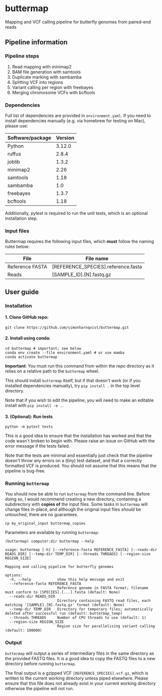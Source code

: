 # buttermap
Mapping and VCF calling pipeline for butterfly genomes from paired-end reads

## Pipeline information
### Pipeline steps
1. Read mapping with minimap2
2. BAM file generation with samtools
3. Duplicate marking with sambamba
4. Splitting VCF into regions
5. Variant calling per region with freebayes
6. Merging chromosome VCFs with bcftools

### Dependencies

Full list of dependencies are provided in `environment.yaml`. 
If you need to install dependencies manually (e.g. via homebrew for testing on Mac), please use:

| Software/package | Version |
| ---------------- | --------------------------- |
| Python           | 3.12.0                      |
| ruffus           | 2.8.4                       |
| joblib           | 1.3.2                       |
| minimap2         | 2.26                        |
| samtools         | 1.18                        |
| sambamba         | 1.0                       |
| freebayes        | 1.3.7                       |
| bcftools         | 1.18                        |

Additionally, pytest is required to run the unit tests, which is an optional installation step.


### Input files

Buttermap requires the following input files, which **must** follow the naming rules below:

| File            | File name                           |
| --------------- | ----------------------------------- |
| Reference FASTA | [REFERENCE_SPECIES].reference.fasta |
| Reads           | [SAMPLE_ID].[N].fastq.gz            |

## User guide

### Installation

#### 1. Clone GitHub repo: </br> 
``` shell
git clone https://github.com/simonharnqvist/buttermap.git
```

#### 2. Install using conda:</br> 
``` shell
cd buttermap # important; see below
conda env create --file environment.yaml # or use mamba
conda activate buttermap
```

**Important**: You must run this command from within the repo directory as it relies on a relative path to the `buttermap` wheel.

This should install `buttermap` itself, but if that doesn't work (or if you installed dependencies manually), try
```pip install .``` in the top level directory.

Note that if you wish to edit the pipeline, you will need to make an editable install with `pip install -e .`.

#### 3. (Optional): Run tests </br>
``` shell
python -m pytest tests
```
This is a good idea to ensure that the installation has worked and that the code wasn't broken to begin with. Please raise an issue on GitHub with the error message if the tests failed. 

Note that the tests are minimal and essentially just check that the pipeline doesn't throw any errors on a (tiny) test dataset, and that a correctly formatted VCF is produced. You should not assume that this means that the pipeline is bug-free.


### Running `buttermap`
You should now be able to run `buttermap` from the command line. Before doing so, I would recommend creating a new directory, containing a subdirectory with **copies of** the input files. Some tasks in `buttermap` will change files in-place, and although the original input files *should* be untouched, there are no guarantees.

```shell
cp my_original_input buttermap_copies
```

Parameters are available by running `buttermap`:
``` shell
(buttermap) computer:dir buttermap --help
```

```
usage: buttermap [-h] [--reference-fasta REFERENCE_FASTA] [--reads-dir READS_DIR] [--temp-dir TEMP_DIR] [--threads THREADS] [--region-size REGION_SIZE]

Mapping and calling pipeline for butterfly genomes

options:
  -h, --help            show this help message and exit
  --reference-fasta REFERENCE_FASTA
                        Reference genome in FASTA format; filename must conform to [SPECIES].[...].fasta (default: None)
  --reads-dir READS_DIR
                        Directory containing FASTQ read files, each matching '[SAMPLE].[N].fastq.gz' format (default: None)
  --temp-dir TEMP_DIR   Directory for temporary files; automatically deleted after successful run (default: buttermap_temp)
  --threads THREADS     Number of CPU threads to use (default: 1)
  --region-size REGION_SIZE
                        Region size for parallelising variant calling (default: 100000)
```
### Output
`buttermap` will output a series of intermediary files in the same directory as the provided FASTQ files. It is a good idea to copy the FASTQ files to a new directory before running `buttermap`. 

The final output is a gzipped VCF `[REFERENCE_SPECIES].vcf.gz`, which is written to the current working directory unless piped elsewhere. Please ensure that this file does not already exist in your current working directory  otherwise the pipeline will not run.
